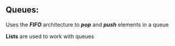 ## Queues:

Uses the __*FIFO*__ architecture to __*pop*__ and __*push*__ elements in a queue

__Lists__ are used to work with queues

